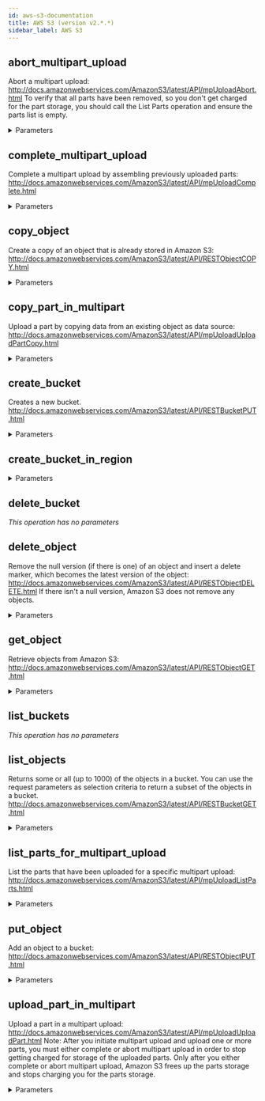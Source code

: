 ```yaml
---
id: aws-s3-documentation
title: AWS S3 (version v2.*.*)
sidebar_label: AWS S3
---
```


## abort_multipart_upload

Abort a multipart upload: http://docs.amazonwebservices.com/AmazonS3/latest/API/mpUploadAbort.html
To verify that all parts have been removed, so you don't get charged for the part storage, you should call the List Parts operation and ensure the parts list is empty.

<details><summary>Parameters</summary>

#### Bucket (required)

**Type:** string

#### Key (required)

**Type:** string

#### uploadId

Upload ID identifying the multipart upload whose part is being uploaded.

**Type:** string

</details>

## complete_multipart_upload

Complete a multipart upload by assembling previously uploaded parts: http://docs.amazonwebservices.com/AmazonS3/latest/API/mpUploadComplete.html

<details><summary>Parameters</summary>

#### Bucket (required)

**Type:** string

#### Key (required)

**Type:** string

#### uploadId

Upload ID identifying the multipart upload whose part is being uploaded.

**Type:** string

#### x-amz-request-payer

**Type:** string

</details>

## copy_object

Create a copy of an object that is already stored in Amazon S3: http://docs.amazonwebservices.com/AmazonS3/latest/API/RESTObjectCOPY.html

<details><summary>Parameters</summary>

#### Bucket (required)

**Type:** string

#### Key (required)

**Type:** string

#### Cache-Control

Specifies caching behavior along the request/reply chain.

**Type:** string

#### Content-Disposition

Specifies presentational information for the object.

**Type:** string

#### Content-Encoding

Specifies what content encodings have been applied to the object and thus what decoding mechanisms must be applied to obtain the media-type referenced by the Content-Type header field.

**Type:** string

#### Content-Language

The language the content is in.

**Type:** string

#### Content-Type

A standard MIME type describing the format of the object data.

**Type:** string

#### Expires

The date and time at which the object is no longer cacheable.

**Type:** string

#### x-amz-acl

The canned ACL to apply to the object.

**Type:** string

#### x-amz-copy-source

The name of the source bucket and key name of the source object, separated by a slash (/). Must be URL-encoded.

**Type:** string

#### x-amz-copy-source-if-match

Copies the object if its entity tag (ETag) matches the specified tag.

**Type:** string

#### x-amz-copy-source-if-modified-since

Copies the object if it has been modified since the specified time.

**Type:** string

#### x-amz-copy-source-if-none-match

Copies the object if its entity tag (ETag) is different than the specified ETag.

**Type:** string

#### x-amz-copy-source-if-unmodified-since

Copies the object if it hasn't been modified since the specified time.

**Type:** string

#### x-amz-copy-source-server-side-encryption-customer-algorithm

Specifies the algorithm to use when decrypting the source object (e.g., AES256).

**Type:** string

#### x-amz-copy-source-server-side-encryption-customer-key

Specifies the customer-provided encryption key for Amazon S3 to use to decrypt the source object. The encryption key provided in this header must be one that was used when the source object was created.

**Type:** string

#### x-amz-copy-source-server-side-encryption-customer-key-MD5

Specifies the 128-bit MD5 digest of the encryption key according to RFC 1321. Amazon S3 uses this header for a message integrity check to ensure the encryption key was transmitted without error.

**Type:** string

#### x-amz-grant-full-control

Gives the grantee READ, READ_ACP, and WRITE_ACP permissions on the object.

**Type:** string

#### x-amz-grant-read

Allows grantee to read the object data and its metadata.

**Type:** string

#### x-amz-grant-read-acp

Allows grantee to read the object ACL.

**Type:** string

#### x-amz-grant-write-acp

Allows grantee to write the ACL for the applicable object.

**Type:** string

#### x-amz-meta-

A map of metadata to store with the object in S3.

**Type:** string

#### x-amz-metadata-directive

Specifies whether the metadata is copied from the source object or replaced with metadata provided in the request.

**Type:** string

#### x-amz-object-lock-legal-hold

Specifies whether you want to apply a Legal Hold to the copied object.

**Type:** string

#### x-amz-object-lock-mode

The Object Lock mode that you want to apply to the copied object.

**Type:** string

#### x-amz-object-lock-retain-until-date

The date and time when you want the copied object's Object Lock to expire.

**Type:** string

#### x-amz-request-payer

**Type:** string

#### x-amz-server-side-encryption

The Server-side encryption algorithm used when storing this object in S3 (e.g., AES256, aws:kms).

**Type:** string

#### x-amz-server-side-encryption-aws-kms-key-id

Specifies the AWS KMS key ID to use for object encryption. All GET and PUT requests for an object protected by AWS KMS will fail if not made via SSL or using SigV4. Documentation on configuring any of the officially supported AWS SDKs and CLI can be found at http://docs.aws.amazon.com/AmazonS3/latest/dev/UsingAWSSDK.html#specify-signature-version

**Type:** string

#### x-amz-server-side-encryption-customer-algorithm

Specifies the algorithm to use to when encrypting the object (e.g., AES256).

**Type:** string

#### x-amz-server-side-encryption-customer-key

Specifies the customer-provided encryption key for Amazon S3 to use in encrypting data. This value is used to store the object and then it is discarded; Amazon does not store the encryption key. The key must be appropriate for use with the algorithm specified in the x-amz-server-side​-encryption​-customer-algorithm header.

**Type:** string

#### x-amz-server-side-encryption-customer-key-MD5

Specifies the 128-bit MD5 digest of the encryption key according to RFC 1321. Amazon S3 uses this header for a message integrity check to ensure the encryption key was transmitted without error.

**Type:** string

#### x-amz-storage-class

The type of storage to use for the object. Defaults to 'STANDARD'.

**Type:** string

#### x-amz-tagging

The tag-set for the object destination object this value must be used in conjunction with the TaggingDirective. The tag-set must be encoded as URL Query parameters

**Type:** string

#### x-amz-tagging-directive

Specifies whether the object tag-set are copied from the source object or replaced with tag-set provided in the request.

**Type:** string

#### x-amz-website-redirect-location

If the bucket is configured as a website, redirects requests for this object to another object in the same bucket or to an external URL. Amazon S3 stores the value of this header in the object metadata.

**Type:** string

</details>

## copy_part_in_multipart

Upload a part by copying data from an existing object as data source: http://docs.amazonwebservices.com/AmazonS3/latest/API/mpUploadUploadPartCopy.html

<details><summary>Parameters</summary>

#### Bucket (required)

**Type:** string

#### Key (required)

**Type:** string

#### partNumber

Part number of part being uploaded. This is a positive integer between 1 and 10,000.

**Type:** integer

#### uploadId

Upload ID identifying the multipart upload whose part is being uploaded.

**Type:** string

#### x-amz-copy-source

The name of the source bucket and key name of the source object, separated by a slash (/). Must be URL-encoded.

**Type:** string

#### x-amz-copy-source-if-match

Copies the object if its entity tag (ETag) matches the specified tag.

**Type:** string

#### x-amz-copy-source-if-modified-since

Copies the object if it has been modified since the specified time.

**Type:** string

#### x-amz-copy-source-if-none-match

Copies the object if its entity tag (ETag) is different than the specified ETag.

**Type:** string

#### x-amz-copy-source-if-unmodified-since

Copies the object if it hasn't been modified since the specified time.

**Type:** string

#### x-amz-copy-source-range

The range of bytes to copy from the source object. The range value must use the form bytes=first-last, where the first and last are the zero-based byte offsets to copy. For example, bytes=0-9 indicates that you want to copy the first ten bytes of the source. You can copy a range only if the source object is greater than 5 GB.

**Type:** string

#### x-amz-copy-source-server-side-encryption-customer-algorithm

Specifies the algorithm to use when decrypting the source object (e.g., AES256).

**Type:** string

#### x-amz-copy-source-server-side-encryption-customer-key

Specifies the customer-provided encryption key for Amazon S3 to use to decrypt the source object. The encryption key provided in this header must be one that was used when the source object was created.

**Type:** string

#### x-amz-copy-source-server-side-encryption-customer-key-MD5

Specifies the 128-bit MD5 digest of the encryption key according to RFC 1321. Amazon S3 uses this header for a message integrity check to ensure the encryption key was transmitted without error.

**Type:** string

#### x-amz-request-payer

**Type:** string

#### x-amz-server-side-encryption-customer-algorithm

Specifies the algorithm to use to when encrypting the object (e.g., AES256).

**Type:** string

#### x-amz-server-side-encryption-customer-key

Specifies the customer-provided encryption key for Amazon S3 to use in encrypting data. This value is used to store the object and then it is discarded; Amazon does not store the encryption key. The key must be appropriate for use with the algorithm specified in the x-amz-server-side​-encryption​-customer-algorithm header.

**Type:** string

#### x-amz-server-side-encryption-customer-key-MD5

Specifies the 128-bit MD5 digest of the encryption key according to RFC 1321. Amazon S3 uses this header for a message integrity check to ensure the encryption key was transmitted without error.

**Type:** string

</details>

## create_bucket

Creates a new bucket. http://docs.amazonwebservices.com/AmazonS3/latest/API/RESTBucketPUT.html

<details><summary>Parameters</summary>

#### Bucket (required)

**Type:** string

#### x-amz-acl

The canned ACL to apply to the bucket.

**Type:** string

#### x-amz-bucket-object-lock-enabled

Specifies whether you want S3 Object Lock to be enabled for the new bucket.

**Type:** string

#### x-amz-grant-full-control

Gives the grantee READ, READ_ACP, and WRITE_ACP permissions on the object.

**Type:** string

#### x-amz-grant-read

Allows grantee to read the object data and its metadata.

**Type:** string

#### x-amz-grant-read-acp

Allows grantee to read the object ACL.

**Type:** string

#### x-amz-grant-write

Allows grantee to create, overwrite, and delete any object in the bucket.

**Type:** string

#### x-amz-grant-write-acp

Allows grantee to write the ACL for the applicable object.

**Type:** string

</details>

## create_bucket_in_region



<details><summary>Parameters</summary>

#### Bucket (required)

Name of bucket to create.

**Type:** STRING

#### Region (required)

Region in which to create bucket.

**Type:** STRING

#### x-amz-acl

The canned ACL to apply to the object.

**Type:** STRING

#### x-amz-bucket-object-lock-enabled

Specifies whether you want S3 Object Lock to be enabled for the new bucket.

**Type:** STRING

#### x-amz-grant-full-control

Gives the grantee READ, READ_ACP, and WRITE_ACP permissions on the object.

**Type:** STRING

#### x-amz-grant-read

Allows grantee to read the object data and its metadata.

**Type:** STRING

#### x-amz-grant-read-acp

Allows grantee to read the object ACL.

**Type:** STRING

#### x-amz-grant-write

Allows grantee to create, overwrite, and delete any object in the bucket.

**Type:** STRING

#### x-amz-grant-write-acp

Allows grantee to write the ACL for the applicable object.

**Type:** STRING

</details>

## delete_bucket



*This operation has no parameters*

## delete_object

Remove the null version (if there is one) of an object and insert a delete marker, which becomes the latest version of the object: http://docs.amazonwebservices.com/AmazonS3/latest/API/RESTObjectDELETE.html 
If there isn't a null version, Amazon S3 does not remove any objects.

<details><summary>Parameters</summary>

#### Bucket (required)

**Type:** string

#### Key (required)

**Type:** string

#### versionId

VersionId used to reference a specific version of the object.

**Type:** string

#### x-amz-bypass-governance-retention

Indicates whether S3 Object Lock should bypass Governance-mode restrictions to process this operation.

**Type:** string

#### x-amz-mfa

The concatenation of the authentication device's serial number, a space, and the value that is displayed on your authentication device.

**Type:** string

#### x-amz-request-payer

**Type:** string

</details>

## get_object

Retrieve objects from Amazon S3: http://docs.amazonwebservices.com/AmazonS3/latest/API/RESTObjectGET.html

<details><summary>Parameters</summary>

#### Bucket (required)

**Type:** string

#### Key (required)

**Type:** string

#### If-Match

Return the object only if its entity tag (ETag) is the same as the one specified, otherwise return a 412 (precondition failed).

**Type:** string

#### If-Modified-Since

Return the object only if it has been modified since the specified time, otherwise return a 304 (not modified).

**Type:** string

#### If-None-Match

Return the object only if its entity tag (ETag) is different from the one specified, otherwise return a 304 (not modified).

**Type:** string

#### If-Unmodified-Since

Return the object only if it has not been modified since the specified time, otherwise return a 412 (precondition failed).

**Type:** string

#### Range

Downloads the specified range bytes of an object. For more information about the HTTP Range header, go to http://www.w3.org/Protocols/rfc2616/rfc2616-sec14.html#sec14.35.

**Type:** string

#### response-cache-control

Sets the Cache-Control header of the response.

**Type:** string

#### response-content-disposition

Sets the Content-Disposition header of the response

**Type:** string

#### response-content-encoding

Sets the Content-Encoding header of the response.

**Type:** string

#### response-content-language

Sets the Content-Language header of the response.

**Type:** string

#### response-content-type

Sets the Content-Type header of the response.

**Type:** string

#### response-expires

Sets the Expires header of the response.

**Type:** string

#### versionId

VersionId used to reference a specific version of the object.

**Type:** string

</details>

## list_buckets



*This operation has no parameters*

## list_objects

Returns some or all (up to 1000) of the objects in a bucket. You can use the request parameters as selection criteria to return a subset of the objects in a bucket. http://docs.amazonwebservices.com/AmazonS3/latest/API/RESTBucketGET.html

<details><summary>Parameters</summary>

#### Bucket (required)

**Type:** string

#### delimiter

A delimiter is a character you use to group keys.

**Type:** string

#### encoding-type

**Type:** string

#### prefix

Limits the response to keys that begin with the specified prefix.

**Type:** string

#### x-amz-request-payer

**Type:** string

</details>

## list_parts_for_multipart_upload

List the parts that have been uploaded for a specific multipart upload: http://docs.amazonwebservices.com/AmazonS3/latest/API/mpUploadListParts.html

<details><summary>Parameters</summary>

#### Bucket (required)

**Type:** string

#### Key (required)

**Type:** string

#### max-parts

Sets the maximum number of parts to return.

**Type:** string

#### part-number-marker

Specifies the part after which listing should begin. Only parts with higher part numbers will be listed.

**Type:** string

#### uploadId

Upload ID identifying the multipart upload whose part is being uploaded.

**Type:** string

</details>

## put_object

Add an object to a bucket: http://docs.amazonwebservices.com/AmazonS3/latest/API/RESTObjectPUT.html

<details><summary>Parameters</summary>

#### Bucket (required)

**Type:** string

#### Key (required)

**Type:** string

#### Cache-Control

Specifies caching behavior along the request/reply chain.

**Type:** string

#### Content-Disposition

Specifies presentational information for the object.

**Type:** string

#### Content-Encoding

Specifies what content encodings have been applied to the object and thus what decoding mechanisms must be applied to obtain the media-type referenced by the Content-Type header field.

**Type:** string

#### Content-Language

The language the content is in.

**Type:** string

#### Content-Length

Size of the body in bytes. This parameter is useful when the size of the body cannot be determined automatically.

**Type:** string

#### Content-MD5

The base64-encoded 128-bit MD5 digest of the part data.

**Type:** string

#### Content-Type

A standard MIME type describing the format of the object data.

**Type:** string

#### Expires

The date and time at which the object is no longer cacheable.

**Type:** string

#### x-amz-acl

The canned ACL to apply to the object.

**Type:** string

#### x-amz-grant-full-control

Gives the grantee READ, READ_ACP, and WRITE_ACP permissions on the object.

**Type:** string

#### x-amz-grant-read

Allows grantee to read the object data and its metadata.

**Type:** string

#### x-amz-grant-read-acp

Allows grantee to read the object ACL.

**Type:** string

#### x-amz-grant-write-acp

Allows grantee to write the ACL for the applicable object.

**Type:** string

#### x-amz-meta-

A map of metadata to store with the object in S3.

**Type:** string

#### x-amz-object-lock-legal-hold

Specifies whether you want to apply a Legal Hold to the copied object.

**Type:** string

#### x-amz-object-lock-mode

The Object Lock mode that you want to apply to the copied object.

**Type:** string

#### x-amz-object-lock-retain-until-date

The date and time when you want the copied object's Object Lock to expire.

**Type:** string

#### x-amz-request-payer

**Type:** string

#### x-amz-server-side-encryption

The Server-side encryption algorithm used when storing this object in S3 (e.g., AES256, aws:kms).

**Type:** string

#### x-amz-server-side-encryption-aws-kms-key-id

Specifies the AWS KMS key ID to use for object encryption. All GET and PUT requests for an object protected by AWS KMS will fail if not made via SSL or using SigV4. Documentation on configuring any of the officially supported AWS SDKs and CLI can be found at http://docs.aws.amazon.com/AmazonS3/latest/dev/UsingAWSSDK.html#specify-signature-version

**Type:** string

#### x-amz-server-side-encryption-customer-algorithm

Specifies the algorithm to use to when encrypting the object (e.g., AES256).

**Type:** string

#### x-amz-server-side-encryption-customer-key

Specifies the customer-provided encryption key for Amazon S3 to use in encrypting data. This value is used to store the object and then it is discarded; Amazon does not store the encryption key. The key must be appropriate for use with the algorithm specified in the x-amz-server-side​-encryption​-customer-algorithm header.

**Type:** string

#### x-amz-server-side-encryption-customer-key-MD5

Specifies the 128-bit MD5 digest of the encryption key according to RFC 1321. Amazon S3 uses this header for a message integrity check to ensure the encryption key was transmitted without error.

**Type:** string

#### x-amz-storage-class

The type of storage to use for the object. Defaults to 'STANDARD'.

**Type:** string

#### x-amz-tagging

The tag-set for the object destination object this value must be used in conjunction with the TaggingDirective. The tag-set must be encoded as URL Query parameters

**Type:** string

#### x-amz-website-redirect-location

If the bucket is configured as a website, redirects requests for this object to another object in the same bucket or to an external URL. Amazon S3 stores the value of this header in the object metadata.

**Type:** string

</details>

## upload_part_in_multipart

Upload a part in a multipart upload: http://docs.amazonwebservices.com/AmazonS3/latest/API/mpUploadUploadPart.html
Note: After you initiate multipart upload and upload one or more parts, you must either complete or abort multipart upload in order to stop getting charged for storage of the uploaded parts. Only after you either complete or abort multipart upload, Amazon S3 frees up the parts storage and stops charging you for the parts storage.

<details><summary>Parameters</summary>

#### Bucket (required)

**Type:** string

#### Key (required)

**Type:** string

#### Content-Length

Size of the body in bytes. This parameter is useful when the size of the body cannot be determined automatically.

**Type:** string

#### Content-MD5

The base64-encoded 128-bit MD5 digest of the part data.

**Type:** string

#### partNumber

Part number of part being uploaded. This is a positive integer between 1 and 10,000.

**Type:** integer

#### uploadId

Upload ID identifying the multipart upload whose part is being uploaded.

**Type:** string

#### x-amz-request-payer

**Type:** string

#### x-amz-server-side-encryption-customer-algorithm

Specifies the algorithm to use to when encrypting the object (e.g., AES256).

**Type:** string

#### x-amz-server-side-encryption-customer-key

Specifies the customer-provided encryption key for Amazon S3 to use in encrypting data. This value is used to store the object and then it is discarded; Amazon does not store the encryption key. The key must be appropriate for use with the algorithm specified in the x-amz-server-side​-encryption​-customer-algorithm header.

**Type:** string

#### x-amz-server-side-encryption-customer-key-MD5

Specifies the 128-bit MD5 digest of the encryption key according to RFC 1321. Amazon S3 uses this header for a message integrity check to ensure the encryption key was transmitted without error.

**Type:** string

</details>

